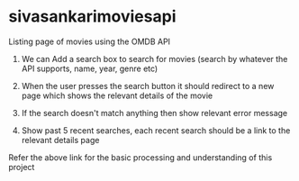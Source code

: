 # sivasankarimoviesapi
Listing page of movies using the OMDB API
1. We can Add a search box to search for movies (search by whatever the API supports, name, year, genre etc)

2. When the user presses the search button it should redirect to a new page which shows the relevant details of the movie

3. If the search doesn't match anything then show relevant error message

4. Show past 5 recent searches, each recent search should be a link to the relevant details page

Refer the above link for the basic processing and understanding of this project

